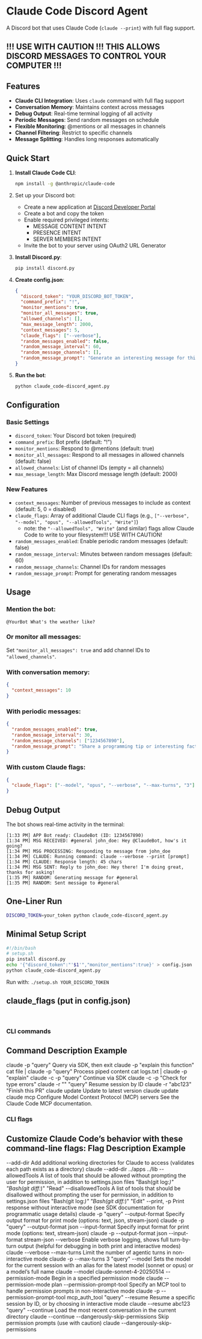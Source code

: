 # Claude Code Discord Agent

A Discord bot that uses Claude Code (`claude --print`) with full flag support.

## !!! USE WITH CAUTION !!! THIS ALLOWS DISCORD MESSAGES TO CONTROL YOUR COMPUTER !!!

## Features

- **Claude CLI Integration**: Uses `claude` command with full flag support
- **Conversation Memory**: Maintains context across messages
- **Debug Output**: Real-time terminal logging of all activity
- **Periodic Messages**: Send random messages on schedule
- **Flexible Monitoring**: @mentions or all messages in channels
- **Channel Filtering**: Restrict to specific channels
- **Message Splitting**: Handles long responses automatically

## Quick Start

1. **Install Claude Code CLI**:
   ```bash
   npm install -g @anthropic/claude-code
   ```

2. Set up your Discord bot:
   - Create a new application at [Discord Developer Portal](https://discord.com/developers/applications)
   - Create a bot and copy the token
   - Enable required privileged intents:
     - MESSAGE CONTENT INTENT
     - PRESENCE INTENT
     - SERVER MEMBERS INTENT
   - Invite the bot to your server using OAuth2 URL Generator

3. **Install Discord.py**:
   ```bash
   pip install discord.py
   ```

4. **Create config.json**:
   ```json
   {
     "discord_token": "YOUR_DISCORD_BOT_TOKEN",
     "command_prefix": "!",
     "monitor_mentions": true,
     "monitor_all_messages": true,
     "allowed_channels": [],
     "max_message_length": 2000,
     "context_messages": 5,
     "claude_flags": ["--verbose"],
     "random_messages_enabled": false,
     "random_message_interval": 60,
     "random_message_channels": [],
     "random_message_prompt": "Generate an interesting message for this Discord channel."
   }
   ```

5. **Run the bot**:
   ```bash
   python claude_code-discord_agent.py
   ```

## Configuration

### Basic Settings
- `discord_token`: Your Discord bot token (required)
- `command_prefix`: Bot prefix (default: "!")
- `monitor_mentions`: Respond to @mentions (default: true)
- `monitor_all_messages`: Respond to all messages in allowed channels (default: false)  
- `allowed_channels`: List of channel IDs (empty = all channels)
- `max_message_length`: Max Discord message length (default: 2000)

### New Features
- `context_messages`: Number of previous messages to include as context (default: 5, 0 = disabled)
- `claude_flags`: Array of additional Claude CLI flags (e.g., `["--verbose", "--model", "opus", "--allowedTools", "Write"]`) 
  - note: the `"--allowedTools", "Write"` (and similar) flags allow Claude Code to write to your filesystem!!! USE WITH CAUTION!
- `random_messages_enabled`: Enable periodic random messages (default: false)
- `random_message_interval`: Minutes between random messages (default: 60)
- `random_message_channels`: Channel IDs for random messages
- `random_message_prompt`: Prompt for generating random messages

## Usage

### Mention the bot:
```
@YourBot What's the weather like?
```

### Or monitor all messages:
Set `"monitor_all_messages": true` and add channel IDs to `"allowed_channels"`.

### With conversation memory:
```json
{
  "context_messages": 10
}
```

### With periodic messages:
```json
{
  "random_messages_enabled": true,
  "random_message_interval": 30,
  "random_message_channels": ["1234567890"],
  "random_message_prompt": "Share a programming tip or interesting fact."
}
```

### With custom Claude flags:
```json
{
  "claude_flags": ["--model", "opus", "--verbose", "--max-turns", "3"]
}
```

## Debug Output

The bot shows real-time activity in the terminal:

```
[1:33 PM] APP Bot ready: ClaudeBot (ID: 1234567890)
[1:34 PM] MSG RECEIVED: #general john_doe: Hey @ClaudeBot, how's it going?
[1:34 PM] MSG PROCESSING: Responding to message from john_doe
[1:34 PM] CLAUDE: Running command: claude --verbose --print [prompt]
[1:34 PM] CLAUDE: Response length: 45 chars
[1:34 PM] MSG SENT: Reply to john_doe: Hey there! I'm doing great, thanks for asking!
[1:35 PM] RANDOM: Generating message for #general
[1:35 PM] RANDOM: Sent message to #general
```

## One-Liner Run

```bash
DISCORD_TOKEN=your_token python claude_code-discord_agent.py
```

## Minimal Setup Script

```bash
#!/bin/bash
# setup.sh
pip install discord.py
echo '{"discord_token":"'$1'","monitor_mentions":true}' > config.json
python claude_code-discord_agent.py
```

Run with: `./setup.sh YOUR_DISCORD_TOKEN`

## claude_flags (put in config.json)
​
### CLI commands
Command	Description	Example
---
claude -p "query"	Query via SDK, then exit	claude -p "explain this function"
cat file | claude -p "query"	Process piped content	cat logs.txt | claude -p "explain"
claude -c -p "query"	Continue via SDK	claude -c -p "Check for type errors"
claude -r "<session-id>" "query"	Resume session by ID	claude -r "abc123" "Finish this PR"
claude update	Update to latest version	claude update
claude mcp	Configure Model Context Protocol (MCP) servers	See the Claude Code MCP documentation.

### CLI flags

Customize Claude Code’s behavior with these command-line flags:
Flag	Description	Example
---
--add-dir	Add additional working directories for Claude to access (validates each path exists as a directory)	claude --add-dir ../apps ../lib
--allowedTools	A list of tools that should be allowed without prompting the user for permission, in addition to settings.json files	"Bash(git log:*)" "Bash(git diff:*)" "Read"
--disallowedTools	A list of tools that should be disallowed without prompting the user for permission, in addition to settings.json files	"Bash(git log:*)" "Bash(git diff:*)" "Edit"
--print, -p	Print response without interactive mode (see SDK documentation for programmatic usage details)	claude -p "query"
--output-format	Specify output format for print mode (options: text, json, stream-json)	claude -p "query" --output-format json
--input-format	Specify input format for print mode (options: text, stream-json)	claude -p --output-format json --input-format stream-json
--verbose	Enable verbose logging, shows full turn-by-turn output (helpful for debugging in both print and interactive modes)	claude --verbose
--max-turns	Limit the number of agentic turns in non-interactive mode	claude -p --max-turns 3 "query"
--model	Sets the model for the current session with an alias for the latest model (sonnet or opus) or a model’s full name	claude --model claude-sonnet-4-20250514
--permission-mode	Begin in a specified permission mode	claude --permission-mode plan
--permission-prompt-tool	Specify an MCP tool to handle permission prompts in non-interactive mode	claude -p --permission-prompt-tool mcp_auth_tool "query"
--resume	Resume a specific session by ID, or by choosing in interactive mode	claude --resume abc123 "query"
--continue	Load the most recent conversation in the current directory	claude --continue
--dangerously-skip-permissions	Skip permission prompts (use with caution)	claude --dangerously-skip-permissions